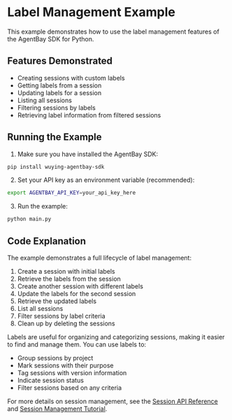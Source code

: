 # Label Management Example

This example demonstrates how to use the label management features of the AgentBay SDK for Python.

## Features Demonstrated

- Creating sessions with custom labels
- Getting labels from a session
- Updating labels for a session
- Listing all sessions
- Filtering sessions by labels
- Retrieving label information from filtered sessions

## Running the Example

1. Make sure you have installed the AgentBay SDK:

```bash
pip install wuying-agentbay-sdk
```

2. Set your API key as an environment variable (recommended):

```bash
export AGENTBAY_API_KEY=your_api_key_here
```

3. Run the example:

```bash
python main.py
```

## Code Explanation

The example demonstrates a full lifecycle of label management:

1. Create a session with initial labels
2. Retrieve the labels from the session
3. Create another session with different labels
4. Update the labels for the second session
5. Retrieve the updated labels
6. List all sessions
7. Filter sessions by label criteria
8. Clean up by deleting the sessions

Labels are useful for organizing and categorizing sessions, making it easier to find and manage them. You can use labels to:

- Group sessions by project
- Mark sessions with their purpose
- Tag sessions with version information
- Indicate session status
- Filter sessions based on any criteria

For more details on session management, see the [Session API Reference](../../api-reference/session.md) and [Session Management Tutorial](../../tutorials/session-management.md). 